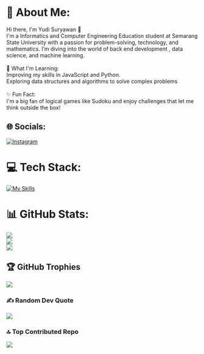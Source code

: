 # 💫 About Me:
Hi there, I'm Yudi Suryawan 👋<br>I'm a Informatics and Computer Engineering Education student at Semarang State University with a passion for problem-solving, technology, and mathematics. I’m diving into the world of back end development , data science, and machine learning.<br><br>🌱 What I'm Learning:<br>Improving my skills in JavaScript and Python.<br>Exploring data structures and algorithms to solve complex problems<br><br>✨ Fun Fact:<br>I'm a big fan of logical games like Sudoku and enjoy challenges that let me think outside the box!


## 🌐 Socials:
[![Instagram](https://img.shields.io/badge/Instagram-%23E4405F.svg?logo=Instagram&logoColor=white)](https://www.instagram.com/suryawnnn_/) 

# 💻 Tech Stack:
[![My Skills](https://skillicons.dev/icons?i=html,css,bootstrap,js,nodejs,express,mongodb,mysql,vscode,github&perline=3)](https://skillicons.dev)
# 📊 GitHub Stats:
![](https://github-readme-stats.vercel.app/api?username=kagura087&theme=dracula&hide_border=false&include_all_commits=false&count_private=false)<br/>
![](https://github-readme-streak-stats.herokuapp.com/?user=kagura087&theme=dracula&hide_border=false)<br/>
![](https://github-readme-stats.vercel.app/api/top-langs/?username=kagura087&theme=dracula&hide_border=false&include_all_commits=false&count_private=false&layout=compact)

## 🏆 GitHub Trophies
![](https://github-profile-trophy.vercel.app/?username=kagura087&theme=dracula&no-frame=false&no-bg=false&margin-w=4)

### ✍️ Random Dev Quote
![](https://quotes-github-readme.vercel.app/api?type=horizontal&theme=radical)

### 🔝 Top Contributed Repo
![](https://github-contributor-stats.vercel.app/api?username=yudisrywn&limit=5&theme=dracula&combine_all_yearly_contributions=true)

<!-- Proudly created with GPRM ( https://gprm.itsvg.in ) -->

<!--
**kagura087/kagura087** is a ✨ _special_ ✨ repository because its `README.md` (this file) appears on your GitHub profile.

Here are some ideas to get you started:

- 🔭 I’m currently working on ...
- 🌱 I’m currently learning ...
- 👯 I’m looking to collaborate on ...
- 🤔 I’m looking for help with ...
- 💬 Ask me about ...
- 📫 How to reach me: ...
- 😄 Pronouns: ...
- ⚡ Fun fact: ...
-->
